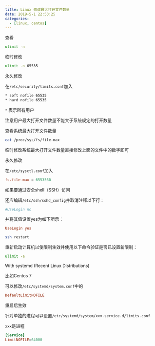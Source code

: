 ```yaml
---
title: Linux 修改最大打开文件数量
date: 2019-5-1 22:53:25
categories:
  - [linux, centos]
---
```

查看

``` bash
ulimit -n
```

临时修改

``` bash
ulimit -n 65535
```

永久修改

在`/etc/security/limits.conf`加入

``` bash
* soft nofile 65535
* hard nofile 65535
```

`*` 表示所有用户

注意用户最大打开文件数量不能大于系统规定的打开数量

查看系统最大打开文件数量

``` bash
cat /proc/sys/fs/file-max
```

<!--more-->

临时修改系统最大打开文件数量直接修改上面的文件中的数字即可

永久修改

在`/etc/sysctl.conf`加入

``` conf
fs.file-max = 6553560
```

如果要通过安全shell（SSH）访问

还应编辑`/etc/ssh/sshd_config`并取消注释以下行：

``` conf
#UseLogin no
```

并将其值设置yes为如下所示：

``` conf
UseLogin yes
```

``` bash
ssh restart
```

重新启动计算机以使限制生效并使用以下命令验证是否已设置新限制：

``` bash
ulimit -a
```

With systemd (Recent Linux Distributions)

比如Centos 7

可以修改`/etc/systemd/system.conf`中的

``` conf
DefaultLimitNOFILE
```

重启后生效

针对单独的进程可以设置`/etc/systemd/system/xxx.service.d/limits.conf`

`xxx`是进程

``` conf
[Service]
LimitNOFILE=64000
```

